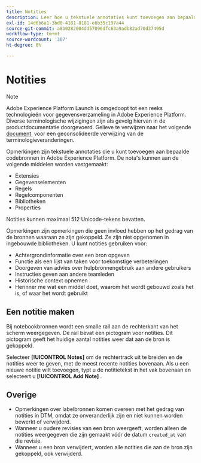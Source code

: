 ```yaml
---
title: Notities
description: Leer hoe u tekstuele annotaties kunt toevoegen aan bepaalde tagbronnen in Adobe Experience Platform.
exl-id: 14d6b6a1-3bd0-4181-8181-e6b35c197a44
source-git-commit: a8b0282004dd57096dfc63a9adb82ad70d37495d
workflow-type: tm+mt
source-wordcount: '307'
ht-degree: 0%

---
```


# Notities

>[!NOTE]
>
>Adobe Experience Platform Launch is omgedoopt tot een reeks technologieën voor gegevensverzameling in Adobe Experience Platform. Diverse terminologische wijzigingen zijn als gevolg hiervan in de productdocumentatie doorgevoerd. Gelieve te verwijzen naar het volgende [&#x200B; document &#x200B;](../../term-updates.md) voor een geconsolideerde verwijzing van de terminologieveranderingen.

Opmerkingen zijn tekstuele annotaties die u kunt toevoegen aan bepaalde codebronnen in Adobe Experience Platform. De nota&#39;s kunnen aan de volgende middelen worden vastgemaakt:

* Extensies
* Gegevenselementen
* Regels
* Regelcomponenten
* Bibliotheken
* Properties

Notities kunnen maximaal 512 Unicode-tekens bevatten.

Opmerkingen zijn opmerkingen die geen invloed hebben op het gedrag van de bronnen waaraan ze zijn gekoppeld. Ze zijn niet opgenomen in ingebouwde bibliotheken.  U kunt notities gebruiken voor:

* Achtergrondinformatie over een bron opgeven
* Functie als een lijst van taken voor toekomstige verbeteringen
* Doorgeven van advies over hulpbronnengebruik aan andere gebruikers
* Instructies geven aan andere teamleden
* Historische context opnemen
* Herinner me wat een middel doet, waarom het wordt gebouwd zoals het is, of waar het wordt gebruikt

## Een notitie maken

Bij notebookbronnen wordt een smalle rail aan de rechterkant van het scherm weergegeven.  De rail bevat een pictogram voor notities.  Dit pictogram geeft het huidige aantal notities weer dat aan de bron is gekoppeld.

Selecteer **[!UICONTROL Notes]** om de rechtertrack uit te breiden en de notities weer te geven, met de meest recente notities bovenaan.  Als u een nieuwe notitie wilt toevoegen, typt u de notitietekst in het vak bovenaan en selecteert u **[!UICONTROL Add Note]** .

## Overige

* Opmerkingen over labelbronnen komen overeen met het gedrag van notities in DTM, omdat ze onveranderlijk zijn en niet kunnen worden bewerkt of verwijderd.
* Wanneer u oudere revisies van een bron weergeeft, worden alleen de notities weergegeven die zijn gemaakt vóór de datum `created_at` van die revisie.
* Wanneer u een bron verwijdert, worden alle notities die aan de bron zijn gekoppeld, ook verwijderd.
